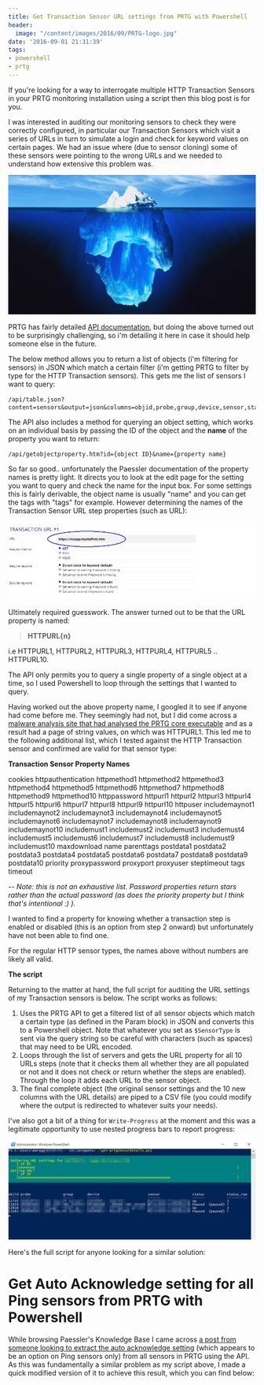 ```yaml
---
title: Get Transaction Sensor URL settings from PRTG with Powershell
header:
  image: "/content/images/2016/09/PRTG-logo.jpg"
date: '2016-09-01 21:31:39'
tags:
- powershell
- prtg
---
```

If you're looking for a way to interrogate multiple HTTP Transaction Sensors in your PRTG monitoring installation using a script then this blog post is for you.

I was interested in auditing our monitoring sensors to check they were correctly configured, in particular our Transaction Sensors which visit a series of URLs in turn to simulate a login and check for keyword values on certain pages. We had an issue where (due to sensor cloning) some of these sensors were pointing to the wrong URLs and we needed to understand how extensive this problem was.

![](/content/images/2016/09/tip-of-the-iceberg-90839.jpg)

PRTG has fairly detailed [API documentation](https://www.paessler.com/manuals/prtg/application_programming_interface_api_definition), but doing the above turned out to be surprisingly challenging, so i'm detailing it here in case it should help someone else in the future. 

The below method allows you to return a list of objects (i'm filtering for sensors) in JSON which match a certain filter (i'm getting PRTG to filter by type for the HTTP Transaction sensors). This gets me the list of sensors I want to query:

```
/api/table.json?content=sensors&output=json&columns=objid,probe,group,device,sensor,status&count=10000&filter_type=HTTPTransaction
```

The API also includes a method for querying an object setting, which works on an individual basis by passing the ID of the object and the **name** of the property you want to return:

```
/api/getobjectproperty.htm?id={object ID}&name={property name}
```

So far so good.. unfortunately the Paessler documentation of the property names is pretty light. It directs you to look at the edit page for the setting you want to query and check the name for the input box. For some settings this is fairly derivable, the object name is usually "name" and you can get the tags with "tags" for example. However determining the names of the Transaction Sensor URL step properties (such as URL):

![](/content/images/2016/09/TransactionURL-2.png)

Ultimately required guesswork. The answer turned out to be that the URL property is named:

> **HTTPURL{n}** 

i.e HTTPURL1, HTTPURL2, HTTPURL3, HTTPURL4, HTTPURL5 .. HTTPURL10.

The API only permits you to query a single property of a single object at a time, so I used Powershell to loop through the settings that I wanted to query.

Having worked out the above property name, I googled it to see if anyone had come before me. They seemingly had not, but I did come across a [malware analysis site that had analysed the PRTG core executable](https://malwr.com/analysis/OGNhNjRlZTI4NmI4NGZlNGJjM2U2M2Y1ZWIwZjhkNzQ/) and as a result had a page of string values, on which was HTTPURL1. This led me to the following additional list, which I tested against the HTTP Transaction sensor and confirmed are valid for that sensor type:

**Transaction Sensor Property Names**

cookies
httpauthentication
httpmethod1
httpmethod2
httpmethod3
httpmethod4
httpmethod5
httpmethod6
httpmethod7
httpmethod8
httpmethod9
httpmethod10
httppassword
httpurl1
httpurl2
httpurl3
httpurl4
httpurl5
httpurl6
httpurl7
httpurl8
httpurl9
httpurl10
httpuser
includemaynot1
includemaynot2
includemaynot3
includemaynot4
includemaynot5
includemaynot6
includemaynot7
includemaynot8
includemaynot9
includemaynot10
includemust1
includemust2
includemust3
includemust4
includemust5
includemust6
includemust7
includemust8
includemust9
includemust10
maxdownload
name
parenttags
postdata1
postdata2
postdata3
postdata4
postdata5
postdata6
postdata7
postdata8
postdata9
postdata10
priority
proxypassword
proxyport
proxyuser
steptimeout
tags
timeout

*-- Note: this is not an exhaustive list. Password properties return stars rather than the actual password (as does the priority property but I think that's intentional :) ).*

I wanted to find a property for knowing whether a transaction step is enabled or disabled (this is an option from step 2 onward) but unfortunately have not been able to find one.

For the regular HTTP sensor types, the names above without numbers are likely all valid.

**The script**

Returning to the matter at hand, the full script for auditing the URL settings of my Transaction sensors is below. The script works as follows:

1. Uses the PRTG API to get a filtered list of all sensor objects which match a certain type (as defined in the Param block) in JSON and converts this to a Powershell object. Note that whatever you set as `$SensorType` is sent via the query string so be careful with characters (such as spaces) that may need to be URL encoded.
2. Loops through the list of servers and gets the URL property for all 10 URLs steps (note that it checks them all whether they are all populated or not and it does not check or return whether the steps are enabled). Through the loop it adds each URL to the sensor object.
3. The final complete object (the original sensor settings and the 10 new columns with the URL details) are piped to a CSV file (you could modify where the output is redirected to whatever suits your needs). 

I've also got a bit of a thing for `Write-Progress` at the moment and this was a legitimate opportunity to use nested progress bars to report progress:

![](/content/images/2016/09/get-prtgsensordetails.png)

Here's the full script for anyone looking for a similar solution:

<script src="https://gist.github.com/markwragg/7640aeab480f2f4e4b278908d108c1ef.js"></script>

# Get Auto Acknowledge setting for all Ping sensors from PRTG with Powershell

While browsing Paessler's Knowledge Base I came across [a post from someone looking to extract the auto acknowledge setting](https://kb.paessler.com/en/topic/71062-extract-auto-acknowledge-setting-from-all-sensors-via-api) (which appears to be an option on Ping sensors only) from all sensors in PRTG using the API. As this was fundamentally a similar problem as my script above, I made a quick modified version of it to achieve this result, which you can find below:

<script src="https://gist.github.com/markwragg/02a91560f46210cf67ca5c810681f6ae.js"></script>
